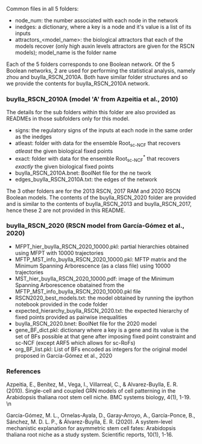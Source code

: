 Common files in all 5 folders:
- node_num: the number associated with each node in the network
- inedges: a dictionary, where a key is a node and it's value is a list of its inputs
- attractors_\<model_name\>: the biological attractors that each of the models recover (only high auxin levels attractors are given for the RSCN models); model_name is the folder name

Each of the 5 folders corresponds to one Boolean network. Of the 5 Boolean networks, 2 are used for performing the statistical analysis, namely zhou and buylla_RSCN_2010A. Both have similar folder structures and so we provide the contents for buylla_RSCN_2010A network.

### buylla_RSCN_2010A (model 'A' from Azpeitia et al., 2010)
The details for the sub folders within this folder are also provided as READMEs in those subfolders only for this model.
- signs: the regulatory signs of the inputs at each node in the same order as the inedges
- atleast: folder with data for the ensemble Root<sub>sc-NCF</sub> that recovers *atleast* the given biological fixed points
- exact: folder with data for the ensemble Root<sub>sc-NCF</sub><sup>*</sup> that recovers *exactly* the given biological fixed points
- buylla_RSCN_2010A.bnet: BoolNet file for the ne twork
- edges_buylla_RSCN_2010A.txt: the edges of the network

The 3 other folders are for the 2013 RSCN, 2017 RAM and 2020 RSCN Boolean models. The contents of the buylla_RSCN_2020 folder are provided and is similar to the contents of buylla_RSCN_2013 and buylla_RSCN_2017, hence these 2 are not provided in this README.

### buylla_RSCN_2020 (RSCN model from García-Gómez et al., 2020)
- MFPT_hier_buylla_RSCN_2020_10000.pkl: partial hierarchies obtained using MFPT with 10000 trajectories
- MFTP_MST_info_buylla_RSCN_2020_10000.pkl: MFTP matrix and the Minimum Spanning Arborescence (as a class file) using 10000 trajectories
- MST_hier_buylla_RSCN_2020_10000.pdf: image of the Minimum Spanning Arborescence obatained from the MFTP_MST_info_buylla_RSCN_2020_10000.pkl file
- RSCN2020_best_models.txt: the model obtained by running the ipython notebook provided in the code folder
- expected_hierarchy_buylla_RSCN_2020.txt: the expected hierarchy of fixed points provided as pairwise inequalities
- buylla_RSCN_2020.bnet: BoolNet file for the 2020 model
- gene_BF_dict.pkl: dictionary where a key is a gene and its value is the set of BFs possible at that gene after imposing fixed point constraint and sc-NCF (except ARF5 which allows for sc-RoFs)
- org_BF_list.pkl: List of BFs encoded as integers for the original model proposed in García-Gómez et al., 2020

### References
Azpeitia, E., Benítez, M., Vega, I., Villarreal, C., & Alvarez-Buylla, E. R. (2010). Single-cell and coupled GRN models of cell patterning in the Arabidopsis thaliana root stem cell niche. BMC systems biology, 4(1), 1-19. \n

García-Gómez, M. L., Ornelas-Ayala, D., Garay-Arroyo, A., García-Ponce, B., Sánchez, M. D. L. P., & Álvarez-Buylla, E. R. (2020). A system-level mechanistic explanation for asymmetric stem cell fates: Arabidopsis thaliana root niche as a study system. Scientific reports, 10(1), 1-16.

